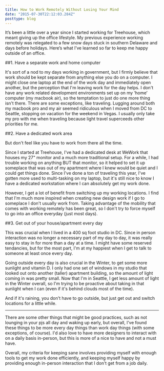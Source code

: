 ```yaml
---
title: How to Work Remotely Without Losing Your Mind
date: "2015-07-30T22:12:03.284Z"
posttype: blog
---
```


It’s been a little over a year since I started working for Treehouse, which meant giving up the office lifestyle. My previous experience working remotely was relegated to a few snow days stuck in southern Delaware and days before holidays. Here’s what I’ve learned so far to keep me happy outside of an office.

##1. Have a separate work and home computer

It's sort of a nod to my days working in government, but I firmly believe that work should be kept separate from anything else you do on a computer. I might close one laptop at the end of the work day and immediately open another, but the perception that I'm leaving work for the day helps. I don't have any work related development environments set up on my ‘home’ computer (my macbook air), so the temptation to just do one more thing isn't there. There are some exceptions, like traveling. Lugging around both my macbook pro and my air seemed ridiculous when I moved from DC to Seattle, stopping on vacation for the weekend in Vegas. I usually only take my pro with me when traveling because light travel superceeds other priorities for me.

##2. Have a dedicated work area

But don't feel like you have to work from there all the time.

Since I started at Treehouse, I've had a dedicated desk at WeWork that houses my 27" monitor and a much more traditional setup. For a while, I had trouble working on anything BUT that monitor, so it helped to set it up someplace that was out of my apartment where I knew would be quiet and I could get things done. Since I've done a ton of traveling this year, I've gotten more used to multi-tasking on my laptop, but it's still nice to know I have a dedicated workstation where I can absolutely get my work done.

However, I get a lot of benefit from switching up my working locations. I find that I'm much more inspired when creating new design work if I go to someplace I don't usually work from. Taking advantage of the mobility that comes with working remotely has been great, so I don't try to force myself to go into an office everyday (just most days).

##3. Get out of your house/apartment every day

This was crucial when I lived in a 400 sq foot studio in DC. Since in person interaction was no longer a necessary part of my day to day, it was really easy to stay in for more than a day at a time. I might have some reserved tendancies, but for the most part, I'm at my happiest when I get to talk to someone at least once every day.

Going outside every day is also crucial in the Winter, to get some more sunlight and vitamin D. I only had one set of windows in my studio that looked out onto another (taller) apartment building, so the amount of light coming in was pretty small. Now that I'm in Seattle, I get less amount of light in the Winter overall, so I'm trying to be proactive about taking in that sunlight when I can (even if it's behind clouds most of the time).

And if it's raining, you don't have to go outside, but just get out and switch locations for a little while.

---

There are some other things that might be good practices, such as not lounging in your pjs all day and waking up early, but overall, I've found these things to be more every day things than work day things (with some exceptions, of course). I'd also love to have more designers to interact with on a daily basis in-person, but this is more of a nice to have and not a must have.

Overall, my criteria for keeping sane involves providing myself with enough tools to get my work done efficiently, and keeping myself happy by providing enough in-person interaction that I don't get from a job daily.
